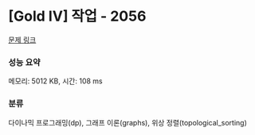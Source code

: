 # [Gold IV] 작업 - 2056 

[문제 링크](https://www.acmicpc.net/problem/2056) 

### 성능 요약

메모리: 5012 KB, 시간: 108 ms

### 분류

다이나믹 프로그래밍(dp), 그래프 이론(graphs), 위상 정렬(topological_sorting)

